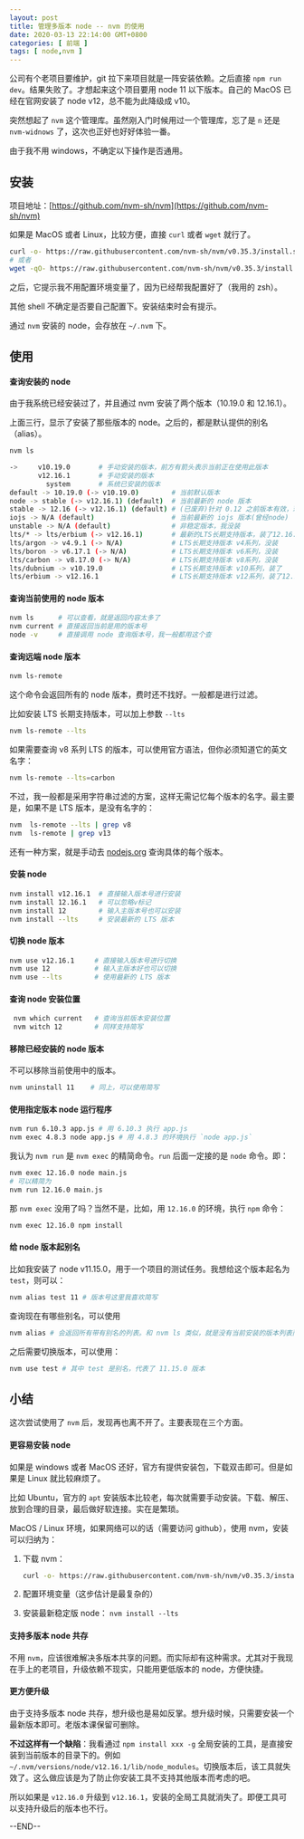 ```yaml
---
layout: post
title: 管理多版本 node -- nvm 的使用
date: 2020-03-13 22:14:00 GMT+0800
categories: [ 前端 ]
tags: [ node,nvm ]
---
```


公司有个老项目要维护，git 拉下来项目就是一阵安装依赖。之后直接 `npm run dev`。结果失败了。才想起来这个项目要用 node 11 以下版本。自己的 MacOS 已经在官网安装了 node v12，总不能为此降级成 v10。

突然想起了 `nvm` 这个管理库。虽然刚入门时候用过一个管理库，忘了是 `n` 还是 `nvm-widnows` 了，这次也正好也好好体验一番。

由于我不用 windows，不确定以下操作是否通用。

<!-- more -->

## 安装

项目地址：[https://github.com/nvm-sh/nvm](https://github.com/nvm-sh/nvm)

如果是 MacOS 或者 Linux，比较方便，直接 `curl` 或者 `wget` 就行了。

```bash
curl -o- https://raw.githubusercontent.com/nvm-sh/nvm/v0.35.3/install.sh | bash
# 或者
wget -qO- https://raw.githubusercontent.com/nvm-sh/nvm/v0.35.3/install.sh | bash
```

之后，它提示我不用配置环境变量了，因为已经帮我配置好了（我用的 zsh）。

其他 shell 不确定是否要自己配置下。安装结束时会有提示。

通过 `nvm` 安装的 node，会存放在 `~/.nvm` 下。

## 使用

#### 查询安装的 node

由于我系统已经安装过了，并且通过 nvm 安装了两个版本（10.19.0 和 12.16.1）。

上面三行，显示了安装了那些版本的 node。之后的，都是默认提供的别名（alias）。

```bash
nvm ls

->     v10.19.0       # 手动安装的版本，前方有箭头表示当前正在使用此版本
       v12.16.1       # 手动安装的版本
         system       # 系统已安装的版本
default -> 10.19.0 (-> v10.19.0)        # 当前默认版本
node -> stable (-> v12.16.1) (default)  # 当前最新的 node 版本
stable -> 12.16 (-> v12.16.1) (default) # (已废弃)针对 0.12 之前版本有效，现在和 node 内容完全一致
iojs -> N/A (default)                   # 当前最新的 iojs 版本(曾经node)
unstable -> N/A (default)               # 非稳定版本，我没装
lts/* -> lts/erbium (-> v12.16.1)       # 最新的LTS长期支持版本，装了12.16.1
lts/argon -> v4.9.1 (-> N/A)            # LTS长期支持版本 v4系列，没装
lts/boron -> v6.17.1 (-> N/A)           # LTS长期支持版本 v6系列，没装
lts/carbon -> v8.17.0 (-> N/A)          # LTS长期支持版本 v8系列，没装
lts/dubnium -> v10.19.0                 # LTS长期支持版本 v10系列，装了
lts/erbium -> v12.16.1                  # LTS长期支持版本 v12系列，装了12.16.1
```

#### 查询当前使用的 node 版本

```bash
nvm ls      # 可以查看，就是返回内容太多了
nvm current # 直接返回当前是用的版本号
node -v     # 直接调用 node 查询版本号，我一般都用这个查
```

#### 查询远端 node 版本

```bash
nvm ls-remote
```

这个命令会返回所有的 node 版本，费时还不找好。一般都是进行过滤。

比如安装 LTS 长期支持版本，可以加上参数 `--lts`

```bash
nvm ls-remote --lts
```

如果需要查询 v8 系列 LTS 的版本，可以使用官方语法，但你必须知道它的英文名字：

```bash
nvm ls-remote --lts=carbon
```

不过，我一般都是采用字符串过滤的方案，这样无需记忆每个版本的名字。最主要是，如果不是 LTS 版本，是没有名字的：

```bash
nvm  ls-remote --lts | grep v8
nvm  ls-remote | grep v13
```

还有一种方案，就是手动去 [nodejs.org](https://nodejs.org/en/download/releases/) 查询具体的每个版本。

#### 安装 node

```bash
nvm install v12.16.1  # 直接输入版本号进行安装
nvm install 12.16.1   # 可以忽略v标记
nvm install 12        # 输入主版本号也可以安装
nvm install --lts     # 安装最新的 LTS 版本
```

#### 切换 node 版本

```bash
nvm use v12.16.1     # 直接输入版本号进行切换
nvm use 12           # 输入主版本好也可以切换
nvm use --lts        # 使用最新的 LTS 版本
```

#### 查询 node 安装位置

```bash
 nvm which current   # 查询当前版本安装位置
 nvm witch 12        # 同样支持简写
```

#### 移除已经安装的 node 版本

不可以移除当前使用中的版本。

```bash
nvm uninstall 11    # 同上，可以使用简写
```

#### 使用指定版本 node 运行程序

```bash
nvm run 6.10.3 app.js # 用 6.10.3 执行 app.js
nvm exec 4.8.3 node app.js # 用 4.8.3 的环境执行 `node app.js`
```

我认为 `nvm run` 是 `nvm exec` 的精简命令。`run` 后面一定接的是 `node` 命令。即：

```bash
nvm exec 12.16.0 node main.js
# 可以精简为
nvm run 12.16.0 main.js
```

那 `nvm exec` 没用了吗？当然不是，比如，用 `12.16.0` 的环境，执行 `npm` 命令：

```bash
nvm exec 12.16.0 npm install
```

#### 给 node 版本起别名

比如我安装了 node v11.15.0，用于一个项目的测试任务。我想给这个版本起名为 `test`，则可以：

```bash
nvm alias test 11 # 版本号这里我喜欢简写
```

查询现在有哪些别名，可以使用

```bash
nvm alias # 会返回所有带有别名的列表。和 nvm ls 类似，就是没有当前安装的版本列表而已。
```

之后需要切换版本，可以使用：

```bash
nvm use test # 其中 test 是别名，代表了 11.15.0 版本
```

## 小结

这次尝试使用了 `nvm` 后，发现再也离不开了。主要表现在三个方面。

#### 更容易安装 node

如果是 windows 或者 MacOS 还好，官方有提供安装包，下载双击即可。但是如果是 Linux 就比较麻烦了。

比如 Ubuntu，官方的 `apt` 安装版本比较老，每次就需要手动安装。下载、解压、放到合理的目录，最后做好软连接。实在是繁琐。

MacOS / Linux 环境，如果网络可以的话（需要访问 github），使用 nvm，安装可以归纳为：

1. 下载 nvm：

    ```bash
    curl -o- https://raw.githubusercontent.com/nvm-sh/nvm/v0.35.3/install.sh | bash
    ```

3. 配置环境变量（这步估计是最复杂的）
4. 安装最新稳定版 node： `nvm install --lts`

#### 支持多版本 node 共存

不用 `nvm`，应该很难解决多版本共享的问题。而实际却有这种需求。尤其对于我现在手上的老项目，升级依赖不现实，只能用更低版本的 node，方便快捷。

#### 更方便升级

由于支持多版本 node 共存，想升级也是易如反掌。想升级时候，只需要安装一个最新版本即可。老版本课保留可删除。

**不过这样有一个缺陷**：我看通过 `npm install xxx -g` 全局安装的工具，是直接安装到当前版本的目录下的。例如 `~/.nvm/versions/node/v12.16.1/lib/node_modules`。切换版本后，该工具就失效了。这么做应该是为了防止你安装工具不支持其他版本而考虑的吧。

所以如果是 `v12.16.0` 升级到 `v12.16.1`，安装的全局工具就消失了。即便工具可以支持升级后的版本也不行。

--END--
